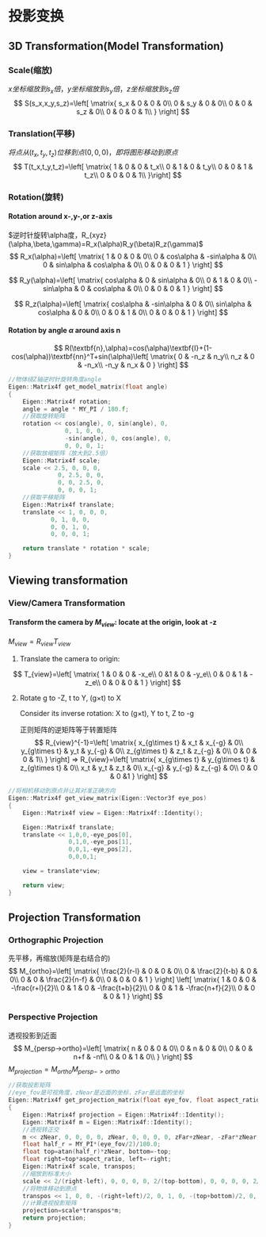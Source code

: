 # 投影变换

## 3D Transformation(Model Transformation)

### Scale(缩放)

$x坐标缩放到s_x倍，y坐标缩放到s_y倍，z坐标缩放到s_z倍$
$$
S(s_x,x_y,s_z)=\left[
\matrix{
s_x & 0 & 0 & 0\\
0 & s_y & 0 & 0\\
0 & 0 & s_z & 0\\
0 & 0 & 0 & 1\\
}
\right]
$$

### Translation(平移)

$将点从(t_x,t_y,t_z)位移到点(0,0,0)，即将图形移动到原点$
$$
T(t_x,t_y,t_z)=\left[
\matrix{
1 & 0 & 0 & t_x\\
0 & 1 & 0 & t_y\\
0 & 0 & 1 & t_z\\
0 & 0 & 0 & 1\\
}\right]
$$

### Rotation(旋转)

#### Rotation around x-,y-,or z-axis

$逆时针旋转\alpha度，R_{xyz}(\alpha,\beta,\gamma)=R_x(\alpha)R_y(\beta)R_z(\gamma)$
$$
R_x(\alpha)=\left[
\matrix{
1 & 0 & 0 & 0\\
0 & cos\alpha & -sin\alpha & 0\\
0 & sin\alpha & cos\alpha & 0\\
0 & 0 & 0 & 1
}
\right]
$$

$$
R_y(\alpha)=\left[
\matrix{
cos\alpha & 0 & sin\alpha & 0\\
0 & 1 & 0 & 0\\
-sin\alpha & 0 & cos\alpha & 0\\
0 & 0 & 0 & 1
}
\right]
$$

$$
R_z(\alpha)=\left[
\matrix{
cos\alpha & -sin\alpha & 0 & 0\\
sin\alpha & cos\alpha & 0 & 0\\
0 & 0 & 1 & 0\\
0 & 0 & 0 & 1
}
\right]
$$

#### Rotation by angle $\alpha$ around axis n

$$
R(\textbf{n},\alpha)=cos(\alpha)\textbf{I}+(1-cos(\alpha))\textbf{nn}^T+sin(\alpha)\left[
\matrix{
0 & -n_z & n_y\\
n_z & 0 & -n_x\\
-n_y & n_x & 0
}
\right]
$$

```c++
//物体绕Z轴逆时针旋转角度angle
Eigen::Matrix4f get_model_matrix(float angle)
{
    Eigen::Matrix4f rotation;
    angle = angle * MY_PI / 180.f;
    //获取旋转矩阵
    rotation << cos(angle), 0, sin(angle), 0,
                0, 1, 0, 0,
                -sin(angle), 0, cos(angle), 0,
                0, 0, 0, 1;
	//获取放缩矩阵（放大到2.5倍）
    Eigen::Matrix4f scale;
    scale << 2.5, 0, 0, 0,
              0, 2.5, 0, 0,
              0, 0, 2.5, 0,
              0, 0, 0, 1;
	//获取平移矩阵
    Eigen::Matrix4f translate;
    translate << 1, 0, 0, 0,
            0, 1, 0, 0,
            0, 0, 1, 0,
            0, 0, 0, 1;

    return translate * rotation * scale;
}
```



## Viewing transformation

### View/Camera Transformation

#### Transform the camera by $M_{view}$: locate at the origin,  look at -z

$M_{view}=R_{view}T_{view}$

1. Translate the camera to origin:

$$
T_{view}=\left[
\matrix{
1 & 0 & 0 & -x_e\\
0 &1 & 0 & -y_e\\
0 & 0 & 1 & -z_e\\
0 & 0 & 0 & 1
}
\right]
$$

2. Rotate g to -Z, t to Y, (g$\times$t) to X

   Consider its inverse rotation: X to (g$\times$t), Y to t, Z to -g

   正则矩阵的逆矩阵等于转置矩阵
   $$
   R_{view}^{-1}=\left[
   \matrix{
   x_{g\times t} & x_t & x_{-g} & 0\\
   y_{g\times t} & y_t & y_{-g} & 0\\
   z_{g\times t} & z_t & z_{-g} & 0\\
   0 & 0 & 0 & 1\\
   }
   \right]
   =>
   R_{view}=\left[
   \matrix{
   x_{g\times t} & y_{g\times t} & z_{g\times t} & 0\\
   x_t & y_t & z_t & 0\\
   x_{-g} & y_{-g} & z_{-g} & 0\\
   0 & 0 & 0 &1
   }
   \right]
   $$

```c++
//将相机移动到原点并让其对准正确方向
Eigen::Matrix4f get_view_matrix(Eigen::Vector3f eye_pos)
{
    Eigen::Matrix4f view = Eigen::Matrix4f::Identity();

    Eigen::Matrix4f translate;
    translate << 1,0,0,-eye_pos[0],
                 0,1,0,-eye_pos[1],
                 0,0,1,-eye_pos[2],
                 0,0,0,1;

    view = translate*view;

    return view;
}
```



## Projection Transformation

### Orthographic Projection

先平移，再缩放(矩阵是右结合的)
$$
M_{ortho}=\left[
\matrix{
\frac{2}{r-l} & 0 & 0 & 0\\
0 & \frac{2}{t-b} & 0 & 0\\
0 & 0 & \frac{2}{n-f} & 0\\
0 & 0 & 0 & 1
}
\right]
\left[
\matrix{
1 & 0 & 0 & -\frac{r+l}{2}\\
0 & 1 & 0 & -\frac{t+b}{2}\\
0 & 0 & 1 & -\frac{n+f}{2}\\
0 & 0 & 0 & 1
}
\right]
$$


### Perspective Projection

透视投影到近面
$$
M_{persp->ortho}=\left[
\matrix{
n & 0 & 0 & 0\\
0 & n & 0 & 0\\
0 & 0 & n+f & -nf\\
0 & 0 & 1 & 0\\
}
\right]
$$
$M_{projection}=M_{ortho}M_{persp->ortho}$

```c++
//获取投影矩阵
//eye_fov是可视角度，zNear是近面的坐标，zFar是远面的坐标
Eigen::Matrix4f get_projection_matrix(float eye_fov, float aspect_ratio, float zNear, float zFar)
{
    Eigen::Matrix4f projection = Eigen::Matrix4f::Identity();
    Eigen::Matrix4f m = Eigen::Matrix4f::Identity();
    //透视转正交
    m << zNear, 0, 0, 0, 0, zNear, 0, 0, 0, 0, zFar+zNear, -zFar*zNear, 0, 0, 1, 0;
    float half_r = MY_PI*(eye_fov/2)/180.0;
    float top=atan(half_r)*zNear, bottom=-top;
    float right=top*aspect_ratio, left=-right;
    Eigen::Matrix4f scale, transpos;
    //缩放到标准大小
    scale << 2/(right-left), 0, 0, 0, 0, 2/(top-bottom), 0, 0, 0, 0, 2/(zNear-zFar), 0, 0, 0, 0, 1;
    //将物体移动到原点
    transpos << 1, 0, 0, -(right+left)/2, 0, 1, 0, -(top+bottom)/2, 0, 0, 1, -(zNear+zFar)/2, 0, 0, 0, 1;
    //计算透视投影矩阵
    projection=scale*transpos*m;
    return projection;
}
```

